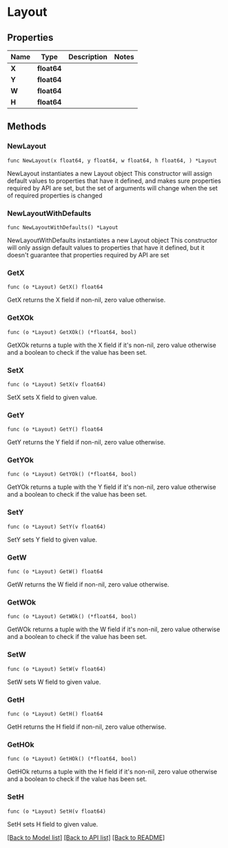 # Layout

## Properties

Name | Type | Description | Notes
------------ | ------------- | ------------- | -------------
**X** | **float64** |  | 
**Y** | **float64** |  | 
**W** | **float64** |  | 
**H** | **float64** |  | 

## Methods

### NewLayout

`func NewLayout(x float64, y float64, w float64, h float64, ) *Layout`

NewLayout instantiates a new Layout object
This constructor will assign default values to properties that have it defined,
and makes sure properties required by API are set, but the set of arguments
will change when the set of required properties is changed

### NewLayoutWithDefaults

`func NewLayoutWithDefaults() *Layout`

NewLayoutWithDefaults instantiates a new Layout object
This constructor will only assign default values to properties that have it defined,
but it doesn't guarantee that properties required by API are set

### GetX

`func (o *Layout) GetX() float64`

GetX returns the X field if non-nil, zero value otherwise.

### GetXOk

`func (o *Layout) GetXOk() (*float64, bool)`

GetXOk returns a tuple with the X field if it's non-nil, zero value otherwise
and a boolean to check if the value has been set.

### SetX

`func (o *Layout) SetX(v float64)`

SetX sets X field to given value.


### GetY

`func (o *Layout) GetY() float64`

GetY returns the Y field if non-nil, zero value otherwise.

### GetYOk

`func (o *Layout) GetYOk() (*float64, bool)`

GetYOk returns a tuple with the Y field if it's non-nil, zero value otherwise
and a boolean to check if the value has been set.

### SetY

`func (o *Layout) SetY(v float64)`

SetY sets Y field to given value.


### GetW

`func (o *Layout) GetW() float64`

GetW returns the W field if non-nil, zero value otherwise.

### GetWOk

`func (o *Layout) GetWOk() (*float64, bool)`

GetWOk returns a tuple with the W field if it's non-nil, zero value otherwise
and a boolean to check if the value has been set.

### SetW

`func (o *Layout) SetW(v float64)`

SetW sets W field to given value.


### GetH

`func (o *Layout) GetH() float64`

GetH returns the H field if non-nil, zero value otherwise.

### GetHOk

`func (o *Layout) GetHOk() (*float64, bool)`

GetHOk returns a tuple with the H field if it's non-nil, zero value otherwise
and a boolean to check if the value has been set.

### SetH

`func (o *Layout) SetH(v float64)`

SetH sets H field to given value.



[[Back to Model list]](../README.md#documentation-for-models) [[Back to API list]](../README.md#documentation-for-api-endpoints) [[Back to README]](../README.md)


